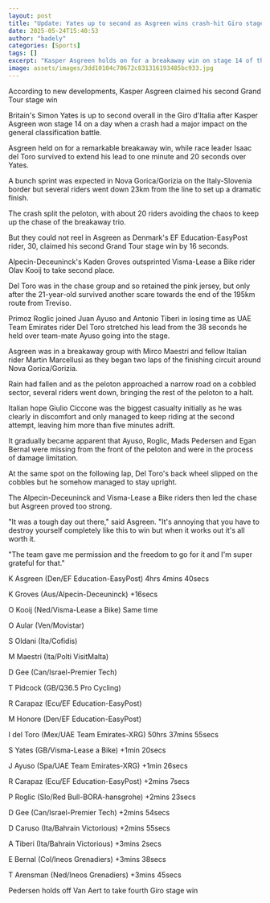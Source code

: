 ```yaml
---
layout: post
title: "Update: Yates up to second as Asgreen wins crash-hit Giro stage"
date: 2025-05-24T15:40:53
author: "badely"
categories: [Sports]
tags: []
excerpt: "Kasper Asgreen holds on for a breakaway win on stage 14 of the Giro d'Italia as a crash late in the day has a major impact on the general classificati"
image: assets/images/3dd10104c70672c831316193485bc933.jpg
---
```


According to new developments, Kasper Asgreen claimed his second Grand Tour stage win

Britain's Simon Yates is up to second overall in the Giro d'Italia after Kasper Asgreen  won stage 14 on a day when a crash had a major impact on the general classification battle.

Asgreen held on for a remarkable breakaway win, while race leader Isaac del Toro survived to extend his lead to one minute and 20 seconds over Yates.

A bunch sprint was expected in Nova Gorica/Gorizia on the Italy-Slovenia border but several riders went down 23km from the line to set up a dramatic finish.

The crash split the peloton, with about 20 riders avoiding the chaos to keep up the chase of the breakaway trio.

But they could not reel in Asgreen as Denmark's EF Education-EasyPost rider, 30, claimed his second Grand Tour stage win by 16 seconds.

Alpecin-Deceuninck's Kaden Groves outsprinted Visma-Lease a Bike rider Olav Kooij to take second place.

Del Toro was in the chase group and so retained the pink jersey, but only after the 21-year-old survived another scare towards the end of the 195km route from Treviso.

Primoz Roglic joined Juan Ayuso and Antonio Tiberi in losing time as UAE Team Emirates rider Del Toro stretched his lead from the 38 seconds he held over team-mate Ayuso going into the stage.

Asgreen was in a breakaway group with Mirco Maestri and fellow Italian rider Martin Marcellusi as they began two laps of the finishing circuit around Nova Gorica/Gorizia.

Rain had fallen and as the peloton approached a narrow road on a cobbled sector, several riders went down, bringing the rest of the peloton to a halt.

Italian hope Giulio Ciccone was the biggest casualty initially as he was clearly in discomfort and only managed to keep riding at the second attempt, leaving him more than five minutes adrift.

It gradually became apparent that Ayuso, Roglic, Mads Pedersen and Egan Bernal were missing from the front of the peloton and were in the process of damage limitation.

At the same spot on the following lap, Del Toro's back wheel slipped on the cobbles but he somehow managed to stay upright.

The Alpecin-Deceuninck and Visma-Lease a Bike riders then led the chase but Asgreen proved too strong.

"It was a tough day out there," said Asgreen. "It's annoying that you have to destroy yourself completely like this to win but when it works out it's all worth it.

"The team gave me permission and the freedom to go for it and I'm super grateful for that."

K Asgreen (Den/EF Education-EasyPost) 4hrs 4mins 40secs

K Groves (Aus/Alpecin-Deceuninck) +16secs

O Kooij (Ned/Visma-Lease a Bike) Same time

O Aular (Ven/Movistar)

S Oldani (Ita/Cofidis)

M Maestri (Ita/Polti VisitMalta)

D Gee (Can/Israel-Premier Tech)

T Pidcock (GB/Q36.5 Pro Cycling)

R Carapaz (Ecu/EF Education-EasyPost)

M Honore (Den/EF Education-EasyPost)

I del Toro (Mex/UAE Team Emirates-XRG) 50hrs 37mins 55secs

S Yates (GB/Visma-Lease a Bike) +1min 20secs

J Ayuso (Spa/UAE Team Emirates-XRG) +1min 26secs

R Carapaz (Ecu/EF Education-EasyPost) +2mins 7secs

P Roglic (Slo/Red Bull-BORA-hansgrohe) +2mins 23secs

D Gee (Can/Israel-Premier Tech) +2mins 54secs

D Caruso (Ita/Bahrain Victorious) +2mins 55secs

A Tiberi (Ita/Bahrain Victorious) +3mins 2secs

E Bernal (Col/Ineos Grenadiers) +3mins 38secs

T Arensman (Ned/Ineos Grenadiers) +3mins 45secs

Pedersen holds off Van Aert to take fourth Giro stage win

